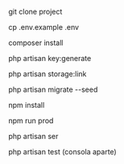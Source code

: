 <p>git clone project</p>
<p>cp .env.example .env</p>
<p>composer install</p>
<p>php artisan key:generate</p>
<p>php artisan storage:link</p>
<p>php artisan migrate --seed</p>
<p>npm install</p>
<p>npm run prod</p>
<p>php artisan ser</p>
<p>php artisan test (consola aparte)</p>
